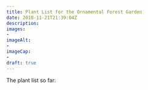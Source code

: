 ```yaml
---
title: Plant List for the Ornamental Forest Garden
date: 2018-11-21T21:39:04Z
description: 
images: 
- 
imageAlt: 
- 
imageCap:
- 
draft: true
---
```


The plant list so far:

